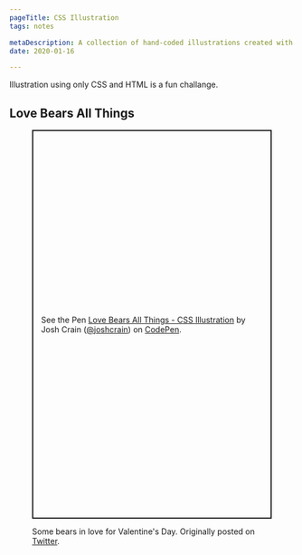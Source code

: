 ```yaml
---
pageTitle: CSS Illustration
tags: notes

metaDescription: A collection of hand-coded illustrations created with HTML and CSS.
date: 2020-01-16

---
```

Illustration using only CSS and HTML is a fun challange. 

## Love Bears All Things
<figure>
<p class="codepen" data-height="687" data-theme-id="light" data-default-tab="result" data-user="joshcrain" data-slug-hash="yGZBGr" style="height: 687px; box-sizing: border-box; display: flex; align-items: center; justify-content: center; border: 2px solid; margin: 1em 0; padding: 1em;" data-pen-title="Love Bears All Things - CSS Illustration">
  <span>See the Pen <a href="https://codepen.io/joshcrain/pen/yGZBGr/">
  Love Bears All Things - CSS Illustration</a> by Josh Crain (<a href="https://codepen.io/joshcrain">@joshcrain</a>)
  on <a href="https://codepen.io">CodePen</a>.</span>
</p>
<script async src="https://static.codepen.io/assets/embed/ei.js"></script>
<figcaption>Some bears in love for Valentine's Day. Originally posted on <a href="https://twitter.com/thejoshcrain/status/1096067158512152582" rel="noopener">Twitter</a>.</figcaption>
</figure>